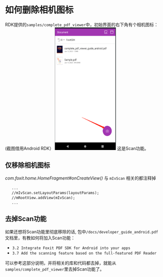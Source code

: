 # 如何删除相机图标


RDK提供的`samples/complete_pdf_viewer`中，初始界面的右下角有个相机图标：(截图借用Android RDK）
<img alt="Screenshot_7" height="400" src="../screenshot/Screenshot_7.png" width="200"/>
这是Scan功能。


## 仅移除相机图标

*com.foxit.home.HomeFragment#onCreateView()*
与 `mIvScan` 相关的都注释掉
```code
   ...
   //mIvScan.setLayoutParams(layoutParams);
   //mRootView.addView(mIvScan);
   ...
```

## 去掉Scan功能

如果还想将Scan功能里彻底移除的话,
包中`/docs/developer_guide_android.pdf`文档里，有教如何将加入Scan功能：
* `3.2 Integrate Foxit PDF SDK for Android into your apps`
* `3.7 Add the scanning feature based on the full-featured PDF Reader`  

可以参考这部分说明，并将相关的库和代码都去掉，就能从`samples/complete_pdf_viewer`里去掉Scan功能了。